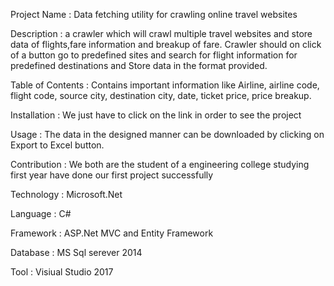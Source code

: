 Project Name      :  Data fetching utility for crawling online travel websites


Description       :  a crawler which will crawl multiple travel websites and store data of flights,fare information and breakup of fare.
Crawler should on click of a button go to predefined sites and search for flight information for predefined destinations and Store data in the format provided.
                    
                    
Table of Contents : Contains important information like Airline, airline code, flight code, source city, destination city, date, ticket price, price breakup.



Installation      : We just have to click on the link in order to see the project


Usage             :	The data in the designed manner can be downloaded by clicking on Export to Excel button.


Contribution     : We both are the student of a engineering college studying first year have done our first project successfully

Technology       : Microsoft.Net

Language		     : C#

Framework	    	 : ASP.Net MVC and Entity Framework

Database 	       : MS Sql serever 2014

Tool             : Visiual Studio 2017
